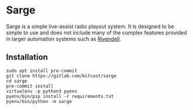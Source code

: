 # Sarge

Sarge is a simple live-assist radio playout system. It is designed to be simple
to use and does not include many of the complex features provided in larger
automation systems such as [Rivendell](http://rivendellaudio.org/).

## Installation

```
sudo apt install pre-commit
git clone https://gitlab.com/bitcast/sarge
cd sarge
pre-commit install
virtualenv -p python3 pyenv
pyenv/bin/pip install -r requirements.txt
pyenv/bin/python -m sarge
```
